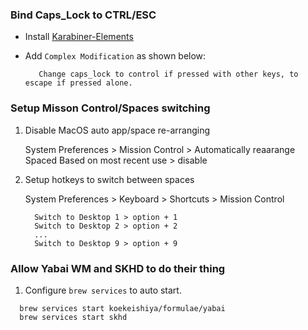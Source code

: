 ### Bind Caps_Lock to CTRL/ESC
  * Install [Karabiner-Elements](https://karabiner-elements.pqrs.org/)
  * Add `Complex Modification` as shown below:


    ```
       Change caps_lock to control if pressed with other keys, to escape if pressed alone.
    ```


### Setup Misson Control/Spaces switching
1. Disable MacOS auto app/space re-arranging

    System Preferences > Mission Control > Automatically reaarange Spaced Based on most recent use > disable

2. Setup hotkeys to switch between spaces

    System Preferences > Keyboard > Shortcuts > Mission Control

    ```
      Switch to Desktop 1 > option + 1
      Switch to Desktop 2 > option + 2
      ...
      Switch to Desktop 9 > option + 9
    ```

### Allow Yabai WM and SKHD to do their thing
1. Configure `brew services` to auto start.

  ```
    brew services start koekeishiya/formulae/yabai
    brew services start skhd
  ```
